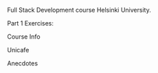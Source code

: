 Full Stack Development course Helsinki University.

Part 1 Exercises:

Course Info

Unicafe

Anecdotes
